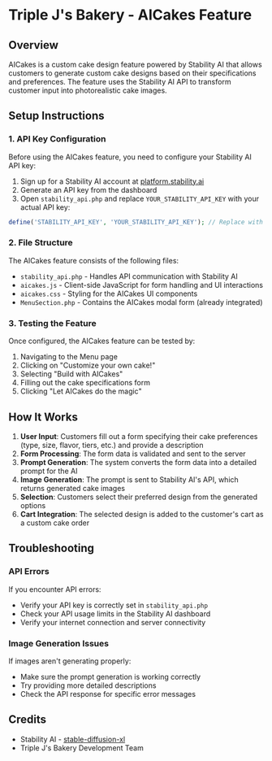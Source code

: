 # Triple J's Bakery - AICakes Feature

## Overview
AICakes is a custom cake design feature powered by Stability AI that allows customers to generate custom cake designs based on their specifications and preferences. The feature uses the Stability AI API to transform customer input into photorealistic cake images.

## Setup Instructions

### 1. API Key Configuration
Before using the AICakes feature, you need to configure your Stability AI API key:

1. Sign up for a Stability AI account at [platform.stability.ai](https://platform.stability.ai/)
2. Generate an API key from the dashboard
3. Open `stability_api.php` and replace `YOUR_STABILITY_API_KEY` with your actual API key:

```php
define('STABILITY_API_KEY', 'YOUR_STABILITY_API_KEY'); // Replace with your actual API key
```

### 2. File Structure
The AICakes feature consists of the following files:

- `stability_api.php` - Handles API communication with Stability AI
- `aicakes.js` - Client-side JavaScript for form handling and UI interactions
- `aicakes.css` - Styling for the AICakes UI components
- `MenuSection.php` - Contains the AICakes modal form (already integrated)

### 3. Testing the Feature
Once configured, the AICakes feature can be tested by:

1. Navigating to the Menu page
2. Clicking on "Customize your own cake!"
3. Selecting "Build with AICakes" 
4. Filling out the cake specifications form
5. Clicking "Let AICakes do the magic"

## How It Works

1. **User Input**: Customers fill out a form specifying their cake preferences (type, size, flavor, tiers, etc.) and provide a description
2. **Form Processing**: The form data is validated and sent to the server
3. **Prompt Generation**: The system converts the form data into a detailed prompt for the AI
4. **Image Generation**: The prompt is sent to Stability AI's API, which returns generated cake images
5. **Selection**: Customers select their preferred design from the generated options
6. **Cart Integration**: The selected design is added to the customer's cart as a custom cake order

## Troubleshooting

### API Errors
If you encounter API errors:
- Verify your API key is correctly set in `stability_api.php`
- Check your API usage limits in the Stability AI dashboard
- Verify your internet connection and server connectivity

### Image Generation Issues
If images aren't generating properly:
- Make sure the prompt generation is working correctly
- Try providing more detailed descriptions
- Check the API response for specific error messages

## Credits
- Stability AI - [stable-diffusion-xl](https://platform.stability.ai/docs/api-reference#tag/Generation)
- Triple J's Bakery Development Team 